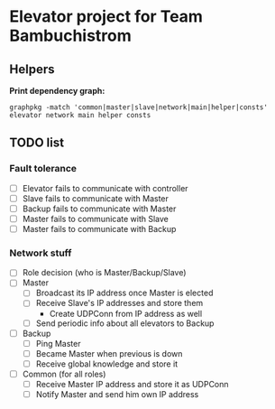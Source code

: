# Elevator project for Team Bambuchistrom

## Helpers
**Print dependency graph:**

`graphpkg -match 'common|master|slave|network|main|helper|consts'  elevator network main helper consts`


## TODO list
### Fault tolerance 
- [ ] Elevator fails to communicate with controller
- [ ] Slave fails to communicate with Master
- [ ] Backup fails to communicate with Master
- [ ] Master fails to communicate with Slave
- [ ] Master fails to communicate with Backup

### Network stuff
- [ ] Role decision (who is Master/Backup/Slave)
- [ ] Master
  - [ ] Broadcast its IP address once Master is elected
  - [ ] Receive Slave's IP addresses and store them
    - Create UDPConn from IP address as well
  - [ ] Send periodic info about all elevators to Backup
- [ ] Backup
  - [ ] Ping Master 
  - [ ] Became Master when previous is down
  - [ ] Receive global knowledge and store it
- [ ] Common (for all roles)
  - [ ] Receive Master IP address and store it as UDPConn
  - [ ] Notify Master and send him own IP address
